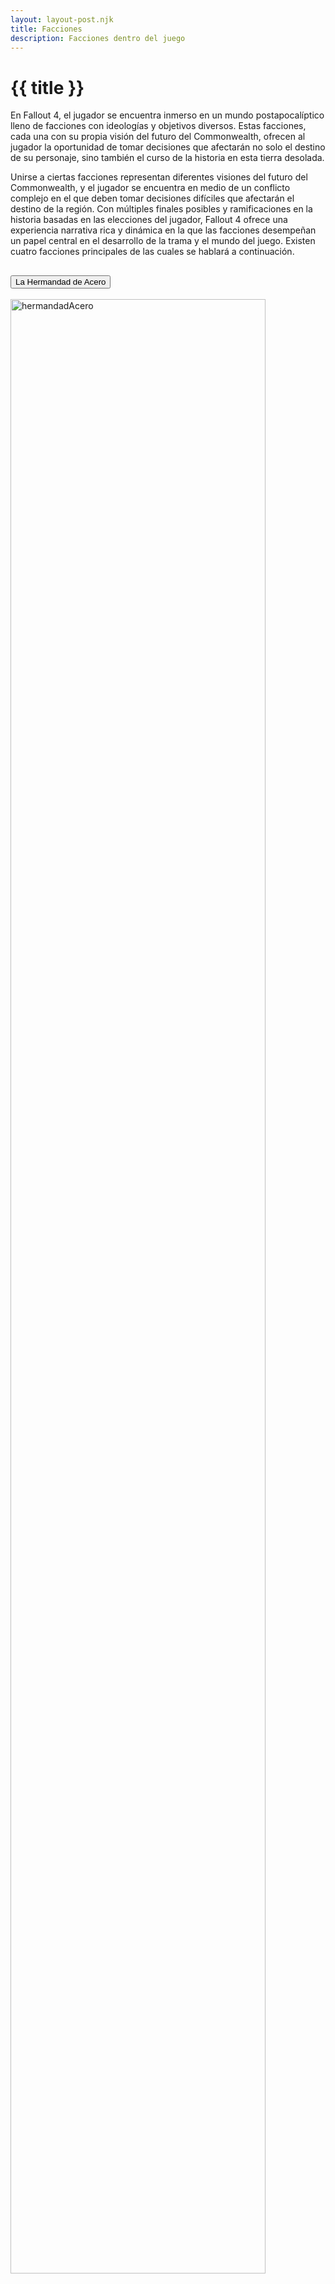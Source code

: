 ```yaml
---
layout: layout-post.njk
title: Facciones
description: Facciones dentro del juego
---
```


# {{ title }}
<p class="text-just">
En Fallout 4, el jugador se encuentra inmerso en un mundo postapocalíptico lleno de facciones con ideologías y objetivos diversos. Estas facciones, cada una con su propia visión del futuro del Commonwealth, ofrecen al jugador la oportunidad de tomar decisiones que afectarán no solo el destino de su personaje, sino también el curso de la historia en esta tierra desolada.
</p>

<p class="text-just">
Unirse a ciertas facciones representan diferentes visiones del futuro del Commonwealth, y el jugador se encuentra en medio de un conflicto complejo en el que deben tomar decisiones difíciles que afectarán el destino de la región. Con múltiples finales posibles y ramificaciones en la historia basadas en las elecciones del jugador, Fallout 4 ofrece una experiencia narrativa rica y dinámica en la que las facciones desempeñan un papel central en el desarrollo de la trama y el mundo del juego. Existen cuatro facciones principales de las cuales se hablará a continuación.
</p>

<div class="accordion accordion-flush" id="accordionFlushExample">
  <div class="accordion-item">
    <h2 class="accordion-header">
      <button class="accordion-button collapsed ac" type="button" data-bs-toggle="collapse" data-bs-target="#flush-collapseOne" aria-expanded="false" aria-controls="flush-collapseOne">
        La Hermandad de Acero
      </button>
    </h2>
    <div id="flush-collapseOne" class="accordion-collapse collapse ac" data-bs-parent="#accordionFlushExample">
      <div class="accordion-body">
      <section class="row">
      <article class="col-12 col-md-6">
        <img src="../img/hermandadAcero.webp" alt="hermandadAcero" width="90%" height="auto" class="my-2">
      </article>
      <article class="col-12 col-md-6">
      <p class="text-just">Fundada originalmente en California tras la Gran Guerra, la Hermandad del Acero se ha convertido en una orden militarista dedicada a preservar la tecnología avanzada y proteger a la humanidad de las amenazas percibidas. Dirigidos por el joven pero decidido Elder Arthur Maxson, la Hermandad del Acero ha establecido su presencia en el Commonwealth, desplegando su impresionante dirigible conocido como el Prydwen sobre Boston. Desde esta imponente nave, la Hermandad lucha contra los peligros que considera una amenaza para la humanidad, incluidos los sintéticos del Instituto y otras formas de tecnología avanzada que considera demasiado peligrosas para existir.</p>
      </article>
      </section>
      <p class="text-just">Esta facción sigue un estricto código de honor y disciplina, con una jerarquía militar bien definida y una devoción absoluta a sus ideales. Consideran que su deber es proteger a la humanidad de las amenazas que la acechan, y están dispuestos a utilizar cualquier medio necesario para lograr este objetivo.</p>
      <p class="text-just">Sin embargo, la Hermandad del Acero también ha sido objeto de críticas y controversias. Algunos ven su enfoque militarista como autoritario y opresivo, mientras que otros cuestionan su actitud hacia la tecnología y la libertad individual. Su desconfianza hacia los sintéticos del Instituto y su deseo de controlar y regular toda la tecnología avanzada del Commonwealth han llevado a conflictos con otras facciones, incluida la Railroad y, en cierta medida, el Instituto.</p>
      </div>
    </div>
  </div>
  <div class="accordion-item">
    <h2 class="accordion-header">
      <button class="accordion-button collapsed ac" type="button" data-bs-toggle="collapse" data-bs-target="#flush-collapseTwo" aria-expanded="false" aria-controls="flush-collapseTwo">
        El Instituto
      </button>
    </h2>
    <div id="flush-collapseTwo" class="accordion-collapse collapse ac" data-bs-parent="#accordionFlushExample">
      <div class="accordion-body">
<section class="row">
      <article class="col-12 col-md-6">
        <img src="../img/elInstituto.webp" alt="elInstituto" width="90%" height="auto" class="my-2">
      </article>
      <article class="col-12 col-md-6">
      <p class="text-just">Representada como una sociedad secreta y avanzada científicamente que opera desde las profundidades del Commonwealth. Fundado en 2110 por sobrevivientes del Instituto de Tecnología del Commonwealth y sus descendientes, el Instituto se considera a sí mismo como un bastión de conocimiento y prosperidad en un mundo devastado por la guerra nuclear. Esta facción es una maravilla tecnológica que ha logrado avances impresionantes en campos como la ingeniería genética, la inteligencia artificial y la teleportación además de que opera con un alto nivel de secreto y exclusividad.</p>
      </article>
      </section>
      <p class="text-just"> Su mayor logro es la creación de los "sintéticos", androides indistinguibles de los humanos reales. Estos sintéticos son utilizados en una variedad de roles, desde trabajadores hasta espías y soldados.</p>
      <p class="text-just">Sin embargo, a pesar de sus logros tecnológicos, el Instituto está envuelto en controversia y conflicto. Su falta de transparencia y su aparente indiferencia hacia las vidas humanas han generado desconfianza entre otras facciones del Commonwealth, como la Hermandad del Acero y la Railroad. Además, su desprecio hacia los sintéticos que han desarrollado ha llevado a enfrentamientos con aquellos que buscan proteger y liberar a estas criaturas, como la Railroad. El jugador tiene la oportunidad de interactuar con el Instituto de diversas maneras, desde aliarse con ellos y ayudarles en sus experimentos y misiones, o pueden oponerse a ellos y trabajar con otras facciones para derrocarlos.</p>
      </div>
    </div>
  </div>
  <div class="accordion-item">
    <h2 class="accordion-header">
      <button class="accordion-button collapsed ac" type="button" data-bs-toggle="collapse" data-bs-target="#flush-collapseThree" aria-expanded="false" aria-controls="flush-collapseThree">
        La Railroad
      </button>
    </h2>
    <div id="flush-collapseThree" class="accordion-collapse collapse ac" data-bs-parent="#accordionFlushExample">
      <div class="accordion-body">
<section class="row">
      <article class="col-12 col-md-6">
        <img src="../img/railroad.webp" alt="railRoad" width="90%" height="auto" class="my-2">
      </article>
      <article class="col-12 col-md-6">
      <p class="text-just">Es una de las facciones más intrigantes y humanitarias en el mundo post-apocalíptico de Fallout 4. Conocida por su misión de liberar a los sintéticos del yugo del Instituto, la Railroad opera en secreto desde las sombras del Commonwealth, luchando por la libertad y la igualdad de derechos para estas criaturas sintéticas. Fundada en el antiguo "Ferrocarril Subterráneo" de la era pre-guerra, es una red clandestina de activistas y tecnólogos dedicados a ayudar a los sintéticos a escapar de la opresión del Instituto.</p>
      </article>
      </section>
      <p class="text-just">Su nombre deriva del sistema de transporte clandestino que ayudaba a los esclavos a escapar hacia la libertad durante la época de la esclavitud en Estados Unidos. La ideología central de la Railroad gira en torno a la creencia de que los sintéticos son seres conscientes y merecen los mismos derechos que los humanos. Consideran que el Instituto, al tratar a los sintéticos como meras máquinas, está perpetuando una forma de esclavitud y opresión que debe ser detenida a toda costa.</p>
      <p class="text-just">Sin embargo, la Railroad no es solo una organización altruista; también es una fuerza combativa que no duda en enfrentarse al Instituto y a otras amenazas que se interpongan en su camino ya que sus agentes son hábiles en el combate y están entrenados para infiltrarse en instalaciones enemigas y llevar a cabo operaciones encubiertas para alcanzar sus objetivos. La Railroad es una facción única en el mundo de Fallout 4, ofreciendo una perspectiva fresca y humanitaria sobre los complejos temas de la inteligencia artificial y la ética en la era post-apocalíptica. Su lucha por la libertad y la igualdad resuena con muchos jugadores y añade una capa adicional de profundidad y complejidad al rico universo de Fallout.</p>
      </div>
    </div>
  </div>
  <div class="accordion-item">
    <h2 class="accordion-header">
      <button class="accordion-button collapsed ac" type="button" data-bs-toggle="collapse" data-bs-target="#flush-collapseFour" aria-expanded="false" aria-controls="flush-collapseFour">
        Los Minutemen
      </button>
    </h2>
    <div id="flush-collapseFour" class="accordion-collapse collapse ac" data-bs-parent="#accordionFlushExample">
      <div class="accordion-body">
<section class="row">
      <article class="col-12 col-md-6">
        <img src="../img/minutemen.png" alt="Minutemen" width="90%" height="auto" class="my-2">
      </article>
      <article class="col-12 col-md-6">
      <p class="text-just">Son una facción icónica en el mundo de Fallout 4, representando la esperanza y la autodeterminación en un Commonwealth asolado por el caos y la anarquía. Fundada en los principios de la libertad y la protección mutua, esta milicia ciudadana se erige como un faro de esperanza para los habitantes del yermo, ofreciendo seguridad y estabilidad en tiempos de incertidumbre. La historia de los Minutemen se remonta a los días previos a la Gran Guerra, cuando los primeros colonos de Massachusetts formaron una milicia local para protegerse de las amenazas externas.</p>
      </article>
      </section>
      <p class="text-just">Con el tiempo, esta milicia evolucionó para convertirse en los Minutemen, una organización dedicada a la defensa de la libertad y la justicia en el Commonwealth. El lema de los Minutemen, "En cualquier momento, en cualquier lugar", refleja su compromiso de estar siempre listos para defender a los inocentes y luchar contra la tiranía dondequiera que se encuentre. Sus miembros son hombres y mujeres comunes que se han unido para hacer frente a los peligros del yermo, armados con el valor y la determinación necesarios para enfrentarse a cualquier desafío.</p>
      <p class="text-just">La principal base de operaciones de los Minutemen es el Fuerte Independence, una antigua fortaleza militar situada en el norte de Boston y una de las características más distintivas de los Minutemen es su enfoque en la construcción y fortificación de asentamientos. A lo largo del juego, el jugador puede reclutar colonos, construir estructuras defensivas y establecer una red de asentamientos en todo el Commonwealth, creando refugios seguros y prósperos para los supervivientes. En un mundo devastado por la guerra y la desesperación, los Minutemen son una luz de esperanza que brilla en la oscuridad, inspirando a otros a levantarse y luchar por un futuro mejor.</p>
      </div>
    </div>
  </div>
</div>


